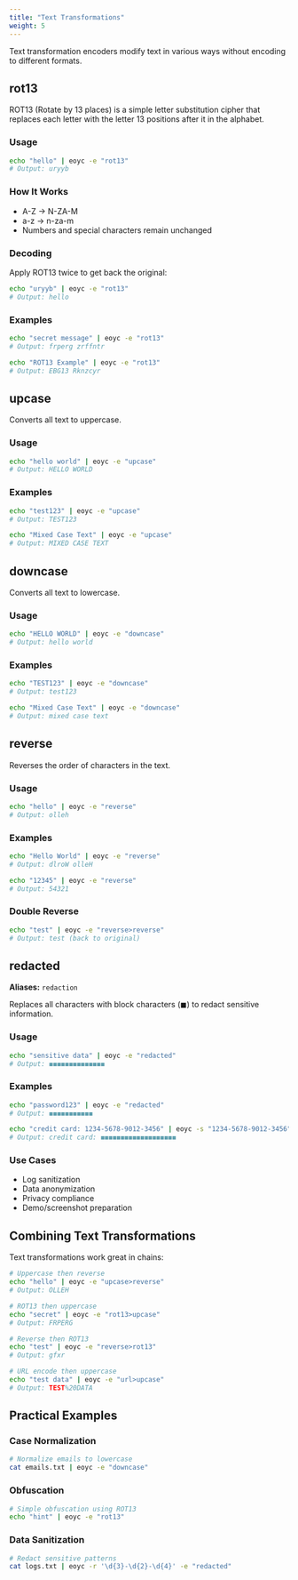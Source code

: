 ```yaml
---
title: "Text Transformations"
weight: 5
---
```


Text transformation encoders modify text in various ways without encoding to different formats.

## rot13

ROT13 (Rotate by 13 places) is a simple letter substitution cipher that replaces each letter with the letter 13 positions after it in the alphabet.

### Usage

```bash
echo "hello" | eoyc -e "rot13"
# Output: uryyb
```

### How It Works

- A-Z → N-ZA-M
- a-z → n-za-m
- Numbers and special characters remain unchanged

### Decoding

Apply ROT13 twice to get back the original:

```bash
echo "uryyb" | eoyc -e "rot13"
# Output: hello
```

### Examples

```bash
echo "secret message" | eoyc -e "rot13"
# Output: frperg zrffntr

echo "ROT13 Example" | eoyc -e "rot13"
# Output: EBG13 Rknzcyr
```

## upcase

Converts all text to uppercase.

### Usage

```bash
echo "hello world" | eoyc -e "upcase"
# Output: HELLO WORLD
```

### Examples

```bash
echo "test123" | eoyc -e "upcase"
# Output: TEST123

echo "Mixed Case Text" | eoyc -e "upcase"
# Output: MIXED CASE TEXT
```

## downcase

Converts all text to lowercase.

### Usage

```bash
echo "HELLO WORLD" | eoyc -e "downcase"
# Output: hello world
```

### Examples

```bash
echo "TEST123" | eoyc -e "downcase"
# Output: test123

echo "Mixed Case Text" | eoyc -e "downcase"
# Output: mixed case text
```

## reverse

Reverses the order of characters in the text.

### Usage

```bash
echo "hello" | eoyc -e "reverse"
# Output: olleh
```

### Examples

```bash
echo "Hello World" | eoyc -e "reverse"
# Output: dlroW olleH

echo "12345" | eoyc -e "reverse"
# Output: 54321
```

### Double Reverse

```bash
echo "test" | eoyc -e "reverse>reverse"
# Output: test (back to original)
```

## redacted

**Aliases:** `redaction`

Replaces all characters with block characters (◼) to redact sensitive information.

### Usage

```bash
echo "sensitive data" | eoyc -e "redacted"
# Output: ◼◼◼◼◼◼◼◼◼◼◼◼◼◼
```

### Examples

```bash
echo "password123" | eoyc -e "redacted"
# Output: ◼◼◼◼◼◼◼◼◼◼◼

echo "credit card: 1234-5678-9012-3456" | eoyc -s "1234-5678-9012-3456" -e "redacted"
# Output: credit card: ◼◼◼◼◼◼◼◼◼◼◼◼◼◼◼◼◼◼◼
```

### Use Cases

- Log sanitization
- Data anonymization
- Privacy compliance
- Demo/screenshot preparation

## Combining Text Transformations

Text transformations work great in chains:

```bash
# Uppercase then reverse
echo "hello" | eoyc -e "upcase>reverse"
# Output: OLLEH

# ROT13 then uppercase
echo "secret" | eoyc -e "rot13>upcase"
# Output: FRPERG

# Reverse then ROT13
echo "test" | eoyc -e "reverse>rot13"
# Output: gfxr

# URL encode then uppercase
echo "test data" | eoyc -e "url>upcase"
# Output: TEST%20DATA
```

## Practical Examples

### Case Normalization

```bash
# Normalize emails to lowercase
cat emails.txt | eoyc -e "downcase"
```

### Obfuscation

```bash
# Simple obfuscation using ROT13
echo "hint" | eoyc -e "rot13"
```

### Data Sanitization

```bash
# Redact sensitive patterns
cat logs.txt | eoyc -r '\d{3}-\d{2}-\d{4}' -e "redacted"
```
